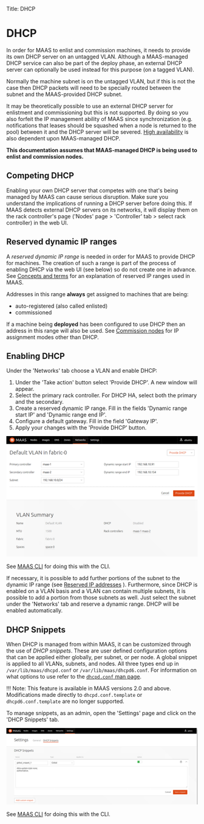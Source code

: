 Title: DHCP


# DHCP

In order for MAAS to enlist and commission machines, it needs to provide its
own DHCP server on an untagged VLAN. Although a MAAS-managed DHCP service can
also be part of the deploy phase, an external DHCP server can optionally be
used instead for this purpose (on a tagged VLAN).
 
Normally the machine subnet is on the untagged VLAN, but if this is not the case
then DHCP packets will need to be specially routed between the subnet and the
MAAS-provided DHCP subnet. 

It may be theoretically possible to use an external DHCP server for enlistment
and commissioning but this is not supported. By doing so you also forfeit the
IP management ability of MAAS since synchronization (e.g. notifications that
leases should be squashed when a node is returned to the pool) between it and
the DHCP server will be severed. [High availability](./manage-maas-ha.md) is
also dependent upon MAAS-managed DHCP.

**This documentation assumes that MAAS-managed DHCP is being used to enlist and
commission nodes.**


## Competing DHCP

Enabling your own DHCP server that competes with one that's being managed by
MAAS can cause serious disruption. Make sure you understand the implications of
running a DHCP server before doing this. If MAAS detects external DHCP servers
on its networks, it will display them on the rack controller's page ('Nodes'
page > 'Controller' tab > select rack controller) in the web UI.


## Reserved dynamic IP ranges

A *reserved dynamic IP range* is needed in order for MAAS to provide DHCP for
machines. The creation of such a range is part of the process of enabling DHCP
via the web UI (see below) so do not create one in advance. See
[Concepts and terms](intro-concepts.md#ip-ranges) for an explanation of
reserved IP ranges used in MAAS.

Addresses in this range **always** get assigned to machines that are being:

- auto-registered (also called enlisted)
- commissioned

If a machine being **deployed** has been configured to use DHCP then
an address in this range will also be used. See
[Commission nodes](installconfig-commission-nodes.md#post-commission-configuration)
for IP assignment modes other than DHCP.


## Enabling DHCP

Under the 'Networks' tab choose a VLAN and enable DHCP:

1. Under the 'Take action' button select 'Provide DHCP'. A new window will
appear.
1. Select the primary rack controller. For DHCP HA, select both the primary
and the secondary.
1. Create a reserved dynamic IP range. Fill in the fields 'Dynamic range start
IP' and 'Dynamic range end IP'.
1. Configure a default gateway. Fill in the field 'Gateway IP'.
1. Apply your changes with the 'Provide DHCP' button.

![Enable DHCP](../media/vlan_provide_dhcp.png)

See [MAAS CLI](manage-cli-common.md#enable-dhcp) for doing this with the CLI.

If necessary, it is possible to add further portions of the subnet to the
dynamic IP range (see
[Reserved IP addresses](installconfig-subnets-ipranges.md)
). Furthermore, since DHCP is enabled on a VLAN basis and a VLAN can contain
multiple subnets, it is possible to add a portion from those subnets as well.
Just select the subnet under the 'Networks' tab and reserve a dynamic range.
DHCP will be enabled automatically.


## DHCP Snippets

When DHCP is managed from within MAAS, it can be customized through the use of
*DHCP snippets*. These are user defined configuration options that can be
applied either globally, per subnet, or per node. A global snippet is applied
to all VLANs, subnets, and nodes. All three types end up in
`/var/lib/maas/dhcpd.conf` or `/var/lib/maas/dhcpd6.conf`. For information on
what options to use refer to the
[`dhcpd.conf` man page](http://manpages.ubuntu.com/cgi-bin/search.py?q=dhcpd.conf).

!!! Note: This feature is available in MAAS versions 2.0 and above.
Modifications made directly to `dhcpd.conf.template` or `dhcpd6.conf.template` are
no longer supported.

To manage snippets, as an admin, open the 'Settings' page and click on the
'DHCP Snippets' tab.

![Manage DHCP snippets](../media/installconfig-dhcp__dhcp-snippets.png)

See [MAAS CLI](manage-cli-dhcp-snippets.md) for doing this with the CLI.
